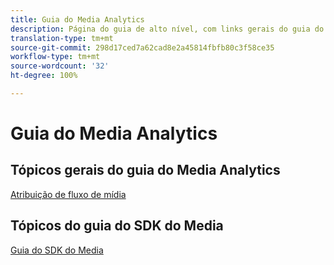 ```yaml
---
title: Guia do Media Analytics
description: Página do guia de alto nível, com links gerais do guia do MA e links específicos do SDK.
translation-type: tm+mt
source-git-commit: 298d17ced7a62cad8e2a45814fbfb80c3f58ce35
workflow-type: tm+mt
source-wordcount: '32'
ht-degree: 100%

---
```



# Guia do Media Analytics

## Tópicos gerais do guia do Media Analytics

[Atribuição de fluxo de mídia](/help/media-analytics-cookbook/media-dimensions.md)

## Tópicos do guia do SDK do Media

[Guia do SDK do Media](/help/sdk-implement/cookbook/sdk-cookbook-overview.md)
